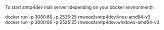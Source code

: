 

To start smtp4dev mail server (depending on your docker environment):

docker run -p 3000:80 -p 2525:25 rnwood/smtp4dev:linux-amd64-v3
docker run -p 3000:80 -p 2525:25 rnwood/smtp4dev:windows-amd64-v3